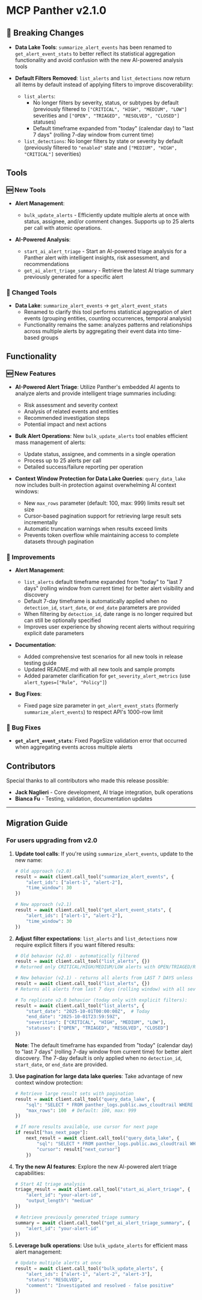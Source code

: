 # MCP Panther v2.1.0

## 🚨 Breaking Changes

- **Data Lake Tools**: `summarize_alert_events` has been renamed to `get_alert_event_stats` to better reflect its statistical aggregation functionality and avoid confusion with the new AI-powered analysis tools

- **Default Filters Removed**: `list_alerts` and `list_detections` now return all items by default instead of applying filters to improve discoverability:
  - `list_alerts`:
    - No longer filters by severity, status, or subtypes by default (previously filtered to `["CRITICAL", "HIGH", "MEDIUM", "LOW"]` severities and `["OPEN", "TRIAGED", "RESOLVED", "CLOSED"]` statuses)
    - Default timeframe expanded from "today" (calendar day) to "last 7 days" (rolling 7-day window from current time)
  - `list_detections`: No longer filters by state or severity by default (previously filtered to `"enabled"` state and `["MEDIUM", "HIGH", "CRITICAL"]` severities)

## Tools

### 🆕 New Tools

- **Alert Management**:
  - `bulk_update_alerts` - Efficiently update multiple alerts at once with status, assignee, and/or comment changes. Supports up to 25 alerts per call with atomic operations.

- **AI-Powered Analysis**:
  - `start_ai_alert_triage` - Start an AI-powered triage analysis for a Panther alert with intelligent insights, risk assessment, and recommendations
  - `get_ai_alert_triage_summary` - Retrieve the latest AI triage summary previously generated for a specific alert

### 🔄 Changed Tools

- **Data Lake**: `summarize_alert_events` → `get_alert_event_stats`
  - Renamed to clarify this tool performs statistical aggregation of alert events (grouping entities, counting occurrences, temporal analysis)
  - Functionality remains the same: analyzes patterns and relationships across multiple alerts by aggregating their event data into time-based groups

## Functionality

### 🆕 New Features

- **AI-Powered Alert Triage**: Utilize Panther's embedded AI agents to analyze alerts and provide intelligent triage summaries including:
  - Risk assessment and severity context
  - Analysis of related events and entities
  - Recommended investigation steps
  - Potential impact and next actions

- **Bulk Alert Operations**: New `bulk_update_alerts` tool enables efficient mass management of alerts:
  - Update status, assignee, and comments in a single operation
  - Process up to 25 alerts per call
  - Detailed success/failure reporting per operation

- **Context Window Protection for Data Lake Queries**: `query_data_lake` now includes built-in protection against overwhelming AI context windows:
  - New `max_rows` parameter (default: 100, max: 999) limits result set size
  - Cursor-based pagination support for retrieving large result sets incrementally
  - Automatic truncation warnings when results exceed limits
  - Prevents token overflow while maintaining access to complete datasets through pagination

### 🔧 Improvements

- **Alert Management**:
  - `list_alerts` default timeframe expanded from "today" to "last 7 days" (rolling window from current time) for better alert visibility and discovery
  - Default 7-day timeframe is automatically applied when no `detection_id`, `start_date`, or `end_date` parameters are provided
  - When filtering by `detection_id`, date range is no longer required but can still be optionally specified
  - Improves user experience by showing recent alerts without requiring explicit date parameters

- **Documentation**:
  - Added comprehensive test scenarios for all new tools in release testing guide
  - Updated README.md with all new tools and sample prompts
  - Added parameter clarification for `get_severity_alert_metrics` (use `alert_types=["Rule", "Policy"]`)

- **Bug Fixes**:
  - Fixed page size parameter in `get_alert_event_stats` (formerly `summarize_alert_events`) to respect API's 1000-row limit

### 🐛 Bug Fixes

- **`get_alert_event_stats`**: Fixed PageSize validation error that occurred when aggregating events across multiple alerts

## Contributors

Special thanks to all contributors who made this release possible:

- **Jack Naglieri** - Core development, AI triage integration, bulk operations
- **Bianca Fu** - Testing, validation, documentation updates

---

## Migration Guide

### For users upgrading from v2.0

1. **Update tool calls**: If you're using `summarize_alert_events`, update to the new name:

   ```python
   # Old approach (v2.0)
   result = await client.call_tool("summarize_alert_events", {
       "alert_ids": ["alert-1", "alert-2"],
       "time_window": 30
   })

   # New approach (v2.1)
   result = await client.call_tool("get_alert_event_stats", {
       "alert_ids": ["alert-1", "alert-2"],
       "time_window": 30
   })
   ```

2. **Adjust filter expectations**: `list_alerts` and `list_detections` now require explicit filters if you want filtered results:

   ```python
   # Old behavior (v2.0) - automatically filtered
   result = await client.call_tool("list_alerts", {})
   # Returned only CRITICAL/HIGH/MEDIUM/LOW alerts with OPEN/TRIAGED/RESOLVED/CLOSED status from TODAY

   # New behavior (v2.1) - returns all alerts from LAST 7 DAYS unless explicitly filtered
   result = await client.call_tool("list_alerts", {})
   # Returns all alerts from last 7 days (rolling window) with all severities and statuses

   # To replicate v2.0 behavior (today only with explicit filters):
   result = await client.call_tool("list_alerts", {
       "start_date": "2025-10-01T00:00:00Z",  # Today
       "end_date": "2025-10-01T23:59:59Z",
       "severities": ["CRITICAL", "HIGH", "MEDIUM", "LOW"],
       "statuses": ["OPEN", "TRIAGED", "RESOLVED", "CLOSED"]
   })
   ```

   **Note**: The default timeframe has expanded from "today" (calendar day) to "last 7 days" (rolling 7-day window from current time) for better alert discovery. The 7-day default is only applied when no `detection_id`, `start_date`, or `end_date` are provided.

3. **Use pagination for large data lake queries**: Take advantage of new context window protection:

   ```python
   # Retrieve large result sets with pagination
   result = await client.call_tool("query_data_lake", {
       "sql": "SELECT * FROM panther_logs.public.aws_cloudtrail WHERE p_occurs_since('1 d')",
       "max_rows": 100  # Default: 100, max: 999
   })

   # If more results available, use cursor for next page
   if result["has_next_page"]:
       next_result = await client.call_tool("query_data_lake", {
           "sql": "SELECT * FROM panther_logs.public.aws_cloudtrail WHERE p_occurs_since('1 d')",
           "cursor": result["next_cursor"]
       })
   ```

4. **Try the new AI features**: Explore the new AI-powered alert triage capabilities:

   ```python
   # Start AI triage analysis
   triage_result = await client.call_tool("start_ai_alert_triage", {
       "alert_id": "your-alert-id",
       "output_length": "medium"
   })

   # Retrieve previously generated triage summary
   summary = await client.call_tool("get_ai_alert_triage_summary", {
       "alert_id": "your-alert-id"
   })
   ```

5. **Leverage bulk operations**: Use `bulk_update_alerts` for efficient mass alert management:

   ```python
   # Update multiple alerts at once
   result = await client.call_tool("bulk_update_alerts", {
       "alert_ids": ["alert-1", "alert-2", "alert-3"],
       "status": "RESOLVED",
       "comment": "Investigated and resolved - false positive"
   })
   ```
